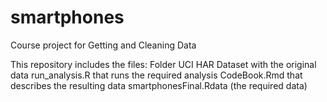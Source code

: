 smartphones
===========

Course project for Getting and Cleaning Data

This repository includes the files:
  Folder UCI HAR Dataset with the original data
  run_analysis.R that runs the required analysis
  CodeBook.Rmd that describes the resulting data 
  smartphonesFinal.Rdata (the required data)
